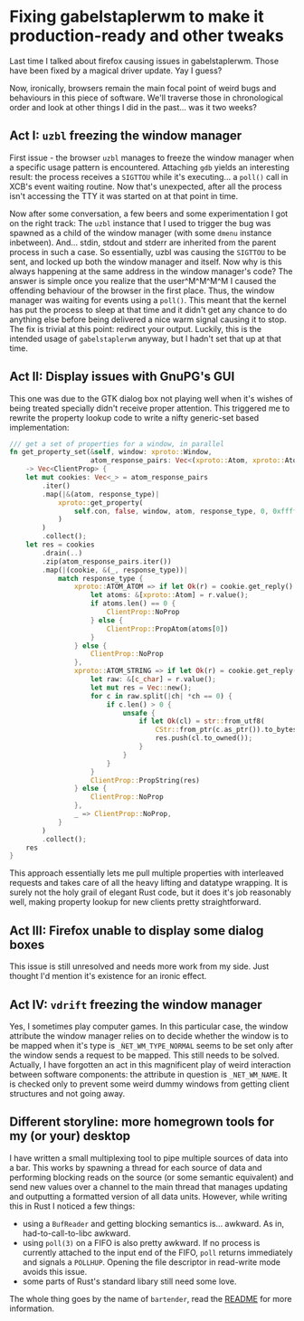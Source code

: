 # Fixing gabelstaplerwm to make it production-ready and other tweaks
Last time I talked about firefox causing issues in gabelstaplerwm. Those have
been fixed by a magical driver update. Yay I guess?

Now, ironically, browsers remain the main focal point of weird bugs and
behaviours in this piece of software. We'll traverse those in chronological
order and look at other things I did in the past... was it two weeks?

## Act I: `uzbl` freezing the window manager
First issue - the browser `uzbl` manages to freeze the window manager when a
specific usage pattern is encountered. Attaching `gdb` yields an interesting
result: the process receives a `SIGTTOU` while it's executing...  a `poll()`
call in XCB's event waiting routine. Now that's unexpected, after all the
process isn't accessing the TTY it was started on at that point in time.

Now after some conversation, a few beers and some experimentation I got on the
right track: The `uzbl` instance that I used to trigger the bug was spawned as
a child of the window manager (with some `dmenu` instance inbetween). And...
stdin, stdout and stderr are inherited from the parent process in such a case.
So essentially, uzbl was causing the `SIGTTOU` to be sent, and locked up both
the window manager and itself. Now why is this always happening at the same
address in the window manager's code? The answer is simple once you realize
that the user^M^M^M^M I caused the offending behaviour of the browser in the
first place. Thus, the window manager was waiting for events using a `poll()`.
This meant that the kernel has put the process to sleep at that time and it
didn't get any chance to do anything else before being delivered a nice warm
signal causing it to stop. The fix is trivial at this point: redirect your
output. Luckily, this is the intended usage of `gabelstaplerwm` anyway, but I
hadn't set that up at that time.

## Act II: Display issues with GnuPG's GUI
This one was due to the GTK dialog box not playing well when it's wishes of
being treated specially didn't receive proper attention. This triggered me to
rewrite the property lookup code to write a nifty generic-set based implementation:

```Rust
/// get a set of properties for a window, in parallel
fn get_property_set(&self, window: xproto::Window,
                    atom_response_pairs: Vec<(xproto::Atom, xproto::Atom)>)
    -> Vec<ClientProp> {
    let mut cookies: Vec<_> = atom_response_pairs
        .iter()
        .map(|&(atom, response_type)|
            xproto::get_property(
                self.con, false, window, atom, response_type, 0, 0xffffffff
            )
        )
        .collect();
    let res = cookies
        .drain(..)
        .zip(atom_response_pairs.iter())
        .map(|(cookie, &(_, response_type))|
            match response_type {
                xproto::ATOM_ATOM => if let Ok(r) = cookie.get_reply() {
                    let atoms: &[xproto::Atom] = r.value();
                    if atoms.len() == 0 {
                        ClientProp::NoProp
                    } else {
                        ClientProp::PropAtom(atoms[0])
                    }
                } else {
                    ClientProp::NoProp
                },
                xproto::ATOM_STRING => if let Ok(r) = cookie.get_reply() {
                    let raw: &[c_char] = r.value();
                    let mut res = Vec::new();
                    for c in raw.split(|ch| *ch == 0) {
                        if c.len() > 0 {
                            unsafe {
                                if let Ok(cl) = str::from_utf8(
                                    CStr::from_ptr(c.as_ptr()).to_bytes()) {
                                    res.push(cl.to_owned());
                                }
                            }
                        }
                    }
                    ClientProp::PropString(res)
                } else {
                    ClientProp::NoProp
                },
                _ => ClientProp::NoProp,
            }
        )
        .collect();
    res
}
```

This approach essentially lets me pull multiple properties with interleaved
requests and takes care of all the heavy lifting and datatype wrapping. It is
surely not the holy grail of elegant Rust code, but it does it's job reasonably
well, making property lookup for new clients pretty straightforward.

## Act III: Firefox unable to display some dialog boxes
This issue is still unresolved and needs more work from my side. Just thought
I'd mention it's existence for an ironic effect.

## Act IV: `vdrift` freezing the window manager
Yes, I sometimes play computer games. In this particular case, the window
attribute the window manager relies on to decide whether the window is to be
mapped when it's type is `_ǸET_WM_TYPE_NORMAL` seems to be set only after the
window sends a request to be mapped. This still needs to be solved. Actually, I
have forgotten an act in this magnificent play of weird interaction between
software components: the attribute in question is `_NET_WM_NAME`. It is checked
only to prevent some weird dummy windows from getting client structures and not
going away.

## Different storyline: more homegrown tools for my (or your) desktop
I have written a small multiplexing tool to pipe multiple sources of data into
a bar. This works by spawning a thread for each source of data and performing
blocking reads on the source (or some semantic equivalent) and send new values
over a channel to the main thread that manages updating and outputting a
formatted version of all data units. However, while writing this in Rust I
noticed a few things:

* using a `BufReader` and getting blocking semantics is... awkward. As in,
  had-to-call-to-libc awkward.
* using `poll(3)` on a FIFO is also pretty awkward. If no process is currently
  attached to the input end of the FIFO, `poll` returns immediately and signals
  a `POLLHUP`. Opening the file descriptor in read-write mode avoids this
  issue.
* some parts of Rust's standard libary still need some love.

The whole thing goes by the name of `bartender`, read the
[README](https://github.com/ibabushkin/bartender) for more information.
